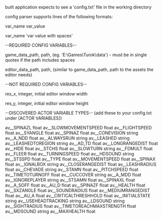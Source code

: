 built application expects to see a 'config.txt' file in the working directory

config parser supports lines of the following formats:

var_name var_value

var_name 'var value with spaces'


--REQUIRED CONFIG VARIABLES--

game_data_path, path, (eg. 'E:\Games\Turok\data') - must be in single quotes if the path includes spaces

editor_data_path, path, (similar to game_data_path, path to the assets the editor needs)


--NOT REQUIRED CONFIG VARIABLES--

res_x, integer, initial editor window width

res_y, integer, initial editor window height



--DISCOVERED ACTOR VARIABLE TYPES--
(add these to your config.txt under [ACTOR VARIABLES])

av__SPINAZL float
av__SLOWMOVEMENTSPEED float
av__FLIGHTSPEED float
av__SYANGLE float
av__SPINAZ float
av__CONEVISION string
av__A_NDD float
av__ALWAYSRUN string
av__LEASHED string
av__LEASHEDTOREGION string
av__AD_TD float
av__LONGRANGEDIST float
av__HIDE float
av__STCHS float
av__SLOWTURN string
av__FDMULT float
av__FLEER float
av__TURNINGSPEED float
av__HDSOUND string
av__STSSPD float
av__TYPE float
av__MOVEMENTSPEED float
av__SPINAX float
av__IGNALBOX string
av__CLOSERANGEDIST float
av__LEASHRADIUS float
av__CHEVADE string
av__STAMN float
av__PITCHSPEED float
av__TIMETOTURNOFF float
av__CUCCOVER string
av__A_MDD float
av__IGNOREPLAYER string
av__STSAMN float
av__SPINAXL float
av__A_SOFF float
av__AU_D float
av__SPINAZF float
av__HEALTH float
av__SXZANGLE float
av__SOUNDRADIUS float
av__MEDIUMRANGEDIST float
av__AU_A float
av__CRITICALTHRESHHOLD float
av__INITIALSTATE string
av__USEHEADTRACKING string
av__LDSOUND string
av__SIGHTRADIUS float
av__TIMETOREACHMAXSTRENGTH float
av__MDSOUND string
av__MAXHEALTH float

